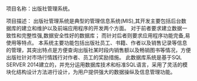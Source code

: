 项目名称：出版社管理系统。

项目描述：
    出版社管理系统是典型的管理信息系统(MIS),其开发主要包括后台数据库的建立和维护以及前端应用程序的开发两个方面。
对于前者要求建立数据一致性和完整性强,数据安全性好的数据库；
而针对后者则要求应用程序功能完备,易使用等特点。
本系统主要功能包括出版社员工、书籍、作者以及销售记录等信息的管理，其突出特点是方便查询出版社某时段内销售额以及畅销图书等情况，方便出版社针对市场行情践行对作者、员工的奖励措施。
此数据库系统是基于SQL SERVER 2014建立的，并充分运用数据库技术和标准SQL语言，采用了灵活的模块化结构设计方法进行设计，为用户提供强大的数据操纵及信息管理功能。
